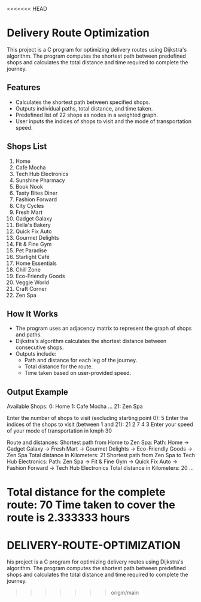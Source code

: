 <<<<<<< HEAD
# Delivery Route Optimization

This project is a C program for optimizing delivery routes using Dijkstra's algorithm. The program computes the shortest path between predefined shops and calculates the total distance and time required to complete the journey.

## Features

- Calculates the shortest path between specified shops.
- Outputs individual paths, total distance, and time taken.
- Predefined list of 22 shops as nodes in a weighted graph.
- User inputs the indices of shops to visit and the mode of transportation speed.

## Shops List

1. Home  
2. Cafe Mocha  
3. Tech Hub Electronics  
4. Sunshine Pharmacy  
5. Book Nook  
6. Tasty Bites Diner  
7. Fashion Forward  
8. City Cycles  
9. Fresh Mart  
10. Gadget Galaxy  
11. Bella's Bakery  
12. Quick Fix Auto  
13. Gourmet Delights  
14. Fit & Fine Gym  
15. Pet Paradise  
16. Starlight Café  
17. Home Essentials  
18. Chill Zone  
19. Eco-Friendly Goods  
20. Veggie World  
21. Craft Corner  
22. Zen Spa  

## How It Works

- The program uses an adjacency matrix to represent the graph of shops and paths.
- Dijkstra's algorithm calculates the shortest distance between consecutive shops.
- Outputs include:
  - Path and distance for each leg of the journey.
  - Total distance for the route.
  - Time taken based on user-provided speed.

## Output Example

Available Shops: 0: Home 1: Cafe Mocha ... 21: Zen Spa

Enter the number of shops to visit (excluding starting point 0): 5 Enter the indices of the shops to visit (between 1 and 21): 21 2 7 4 3 Enter your speed of your mode of transportation in kmph 30

Route and distances: Shortest path from Home to Zen Spa: Path: Home -> Gadget Galaxy -> Fresh Mart -> Gourmet Delights -> Eco-Friendly Goods -> Zen Spa Total distance in Kilometers: 21 Shortest path from Zen Spa to Tech Hub Electronics: Path: Zen Spa -> Fit & Fine Gym -> Quick Fix Auto -> Fashion Forward -> Tech Hub Electronics Total distance in Kilometers: 20 ...

Total distance for the complete route: 70 Time taken to cover the route is 2.333333 hours
=======
# DELIVERY-ROUTE-OPTIMIZATION
his project is a C program for optimizing delivery routes using Dijkstra's algorithm. The program computes the shortest path between predefined shops and calculates the total distance and time required to complete the journey.
>>>>>>> origin/main
